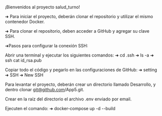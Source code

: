 ¡Bienvenidos al proyecto salud_turno!

➜ Para iniciar el proyecto, deberán clonar el repositorio y utilizar el mismo contenedor Docker.

➜ Para clonar el repositorio, deben acceder a GitHub y agregar su clave SSH.

➜Pasos para configurar la conexión SSH:

Abrir una terminal y ejecutar los siguientes comandos:
 ➜ cd .ssh
 ➜ ls -a
 ➜ ssh cat id_rsa.pub

Copiar todo el código y pegarlo en las configuraciones de GitHub:
➜ setting 
➜ SSH
➜ New SSH

Para levantar el proyecto, deberán crear un directorio llamado Desarrollo, y dentro clonar git@github.com/App5.git.

Crear en la raíz del directorio el archivo .env enviado por email.

Ejecuten el comando: 
➜ docker-compose up -d --build 

